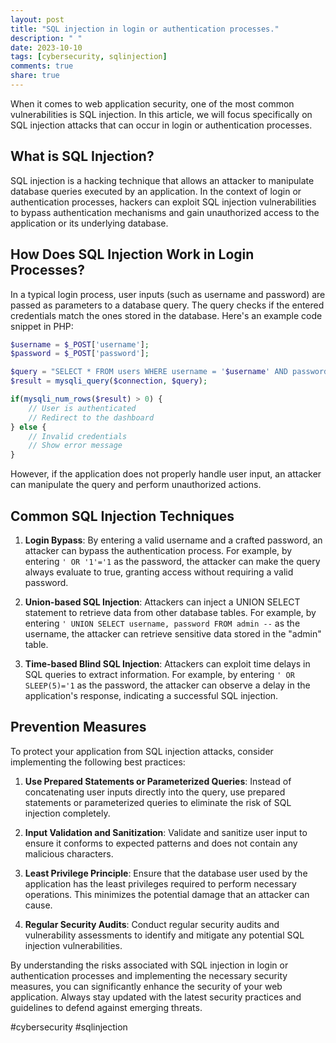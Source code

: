 ```yaml
---
layout: post
title: "SQL injection in login or authentication processes."
description: " "
date: 2023-10-10
tags: [cybersecurity, sqlinjection]
comments: true
share: true
---
```


When it comes to web application security, one of the most common vulnerabilities is SQL injection. In this article, we will focus specifically on SQL injection attacks that can occur in login or authentication processes.

## What is SQL Injection?

SQL injection is a hacking technique that allows an attacker to manipulate database queries executed by an application. In the context of login or authentication processes, hackers can exploit SQL injection vulnerabilities to bypass authentication mechanisms and gain unauthorized access to the application or its underlying database.

## How Does SQL Injection Work in Login Processes?

In a typical login process, user inputs (such as username and password) are passed as parameters to a database query. The query checks if the entered credentials match the ones stored in the database. Here's an example code snippet in PHP:

```php
$username = $_POST['username'];
$password = $_POST['password'];

$query = "SELECT * FROM users WHERE username = '$username' AND password = '$password'";
$result = mysqli_query($connection, $query);

if(mysqli_num_rows($result) > 0) {
    // User is authenticated
    // Redirect to the dashboard
} else {
    // Invalid credentials
    // Show error message
}
```

However, if the application does not properly handle user input, an attacker can manipulate the query and perform unauthorized actions.

## Common SQL Injection Techniques

1. **Login Bypass**: By entering a valid username and a crafted password, an attacker can bypass the authentication process. For example, by entering `' OR '1'='1` as the password, the attacker can make the query always evaluate to true, granting access without requiring a valid password.

2. **Union-based SQL Injection**: Attackers can inject a UNION SELECT statement to retrieve data from other database tables. For example, by entering `' UNION SELECT username, password FROM admin --` as the username, the attacker can retrieve sensitive data stored in the "admin" table.

3. **Time-based Blind SQL Injection**: Attackers can exploit time delays in SQL queries to extract information. For example, by entering `' OR SLEEP(5)='1` as the password, the attacker can observe a delay in the application's response, indicating a successful SQL injection.

## Prevention Measures

To protect your application from SQL injection attacks, consider implementing the following best practices:

1. **Use Prepared Statements or Parameterized Queries**: Instead of concatenating user inputs directly into the query, use prepared statements or parameterized queries to eliminate the risk of SQL injection completely.

2. **Input Validation and Sanitization**: Validate and sanitize user input to ensure it conforms to expected patterns and does not contain any malicious characters.

3. **Least Privilege Principle**: Ensure that the database user used by the application has the least privileges required to perform necessary operations. This minimizes the potential damage that an attacker can cause.

4. **Regular Security Audits**: Conduct regular security audits and vulnerability assessments to identify and mitigate any potential SQL injection vulnerabilities.

By understanding the risks associated with SQL injection in login or authentication processes and implementing the necessary security measures, you can significantly enhance the security of your web application. Always stay updated with the latest security practices and guidelines to defend against emerging threats.

#cybersecurity #sqlinjection